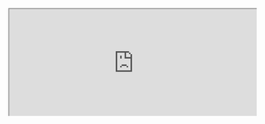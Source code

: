 
<div style=" width: 100%; height:220;overflow: hidden; "><iframe src="https://widget.pkmer.cn/free/ColorfulClock?user=a2e5899e-975e-4457-afd4-ec3ff7dcbc90&font-color=%2300FFBFFF&ring-color-1=%23FFC800FF&ring-color-2=%23FF00B7FF&ring-color-3=%2311FF00FF&ring-color-4=%23FF0000FF&lang=zh-cn" allow="fullscreen" style=" height: 100%; width: 100%;"></iframe></div>
